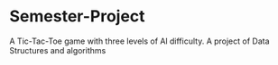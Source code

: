 # Semester-Project
A Tic-Tac-Toe game with three levels of Al difficulty. A project of Data Structures and algorithms
